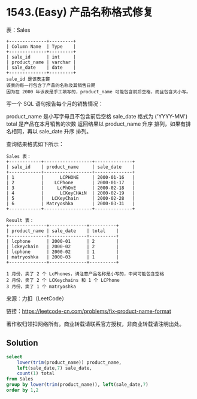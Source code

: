 # 1543.(Easy) 产品名称格式修复

表：Sales
```
+--------------+---------+
| Column Name  | Type    |
+--------------+---------+
| sale_id      | int     |
| product_name | varchar |
| sale_date    | date    |
+--------------+---------+
sale_id 是该表主键
该表的每一行包含了产品的名称及其销售日期
因为在 2000 年该表是手工填写的，product_name 可能包含前后空格，而且包含大小写。
```
写一个 SQL 语句报告每个月的销售情况：

product_name 是小写字母且不包含前后空格
sale_date 格式为 ('YYYY-MM') 
total 是产品在本月销售的次数
返回结果以 product_name 升序 排列，如果有排名相同，再以 sale_date 升序 排列。

查询结果格式如下所示：
```
Sales 表：
+------------+------------------+--------------+
| sale_id    | product_name     | sale_date    |
+------------+------------------+--------------+
| 1          |      LCPHONE     | 2000-01-16   |
| 2          |    LCPhone       | 2000-01-17   |
| 3          |     LcPhOnE      | 2000-02-18   |
| 4          |      LCKeyCHAiN  | 2000-02-19   |
| 5          |   LCKeyChain     | 2000-02-28   |
| 6          | Matryoshka       | 2000-03-31   | 
+------------+------------------+--------------+

Result 表：
+--------------+--------------+----------+
| product_name | sale_date    | total    |
+--------------+--------------+----------+
| lcphone      | 2000-01      | 2        |
| lckeychain   | 2000-02      | 2        | 
| lcphone      | 2000-02      | 1        | 
| matryoshka   | 2000-03      | 1        | 
+--------------+--------------+----------+

1 月份，卖了 2 个 LcPhones，请注意产品名称是小写的，中间可能包含空格
2 月份，卖了 2 个 LCKeychains 和 1 个 LCPhone
3 月份，卖了 1 个 matryoshka
```

来源：力扣（LeetCode）

链接：https://leetcode-cn.com/problems/fix-product-name-format 

著作权归领扣网络所有。商业转载请联系官方授权，非商业转载请注明出处。



## Solution 

```sql
select 
    lower(trim(product_name)) product_name, 
    left(sale_date,7) sale_date, 
    count(1) total
from Sales
group by lower(trim(product_name)), left(sale_date,7)
order by 1,2
```
    